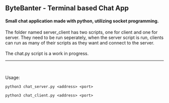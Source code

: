 <h2> ByteBanter - Terminal based Chat App </h2>
<h4>Small chat application made with python, utilizing socket programming.</h4>
The folder named server_client has two scripts, one for client and one for server. They need to be run seperately, when the server script is run, clients can run as many of their scripts as they want and connect to the server.
<br /><br/ >The chat.py script is a work in progress.
<br />
<hr />
<br />

Usage:
```
python3 chat_server.py <address> <port>
```

```
python3 chat_client.py <address> <port>
```
